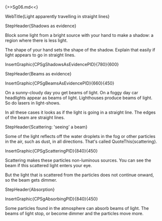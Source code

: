 {>>Sg06.md<<}

WebTitle{Light apparently travelling in straight lines}

StepHeader{Shadows as evidence}

Block some light from a bright source with your hand to make a shadow: a region where there is less light.

The shape of your hand sets the shape of the shadow. Explain that easily if light appears to go in straight lines.

InsertGraphic{CPSgShadowsAsEvidencePID}{780}{600}

StepHeader{Beams as evidence}

InsertGraphic{CPSgBeamsAsEvidencePID}{660}{450}

On a sunny-cloudy day you get beams of light. On a foggy day car headlights appear as beams of light. Lighthouses produce beams of light. So do lasers in light-shows. 

In all these cases it looks as if the light is going in a straight line. The edges of the beam are straight lines.

StepHeader{Scattering: 'seeing' a beam}

Some of the light reflects off the water droplets in the fog or other particles in the air, such as dust, in all directions. That's called QuoteThis{scattering}.

InsertGraphic{CPSgScatteringPID}{840}{450}

Scattering makes these particles non-luminous sources.  You can see the beam if this scattered light enters your eye.

But the light that is scattered from the particles does not continue onward, so the beam gets dimmer.

StepHeader{Absorption}

InsertGraphic{CPSgAbsorbingPID}{840}{450}

Some particles found in the atmosphere can absorb beams of light. The beams of light stop, or become dimmer and the particles move more.

